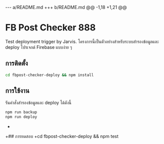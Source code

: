 --- a/README.md
+++ b/README.md
@@ -1,18 +1,21 @@
 # FB Post Checker 888
 Test deployment trigger by Jarvis.
 โครงการนี้เป็นตัวอย่างสำหรับระบบสำรองข้อมูลและ deploy โปรเจกต์ Firebase แบบง่าย ๆ
 
 ## การติดตั้ง
 
 ```bash
 cd fbpost-checker-deploy && npm install
 ```
 
 ## การใช้งาน
 
 รันคำสั่งสำรองข้อมูลและ deploy ได้ดังนี้
 
 ```bash
 npm run backup
 npm run deploy
 ```
+
+## การทดสอบ
+cd fbpost-checker-deploy && npm test

